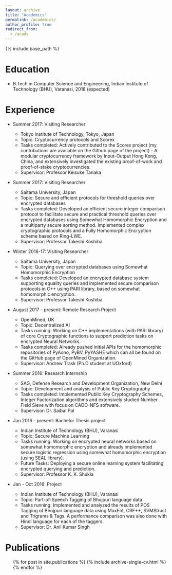 ```yaml
---
layout: archive
title: "Academics"
permalink: /academics/
author_profile: true
redirect_from:
  - /acads
---
```


{% include base_path %}

Education
======
* B.Tech in Computer Science and Engineering, Indian Institute of Technology (BHU), Varanasi, 2018 (expected)

Experience
======
* Summer 2017: Visiting Researcher
  * Tokyo Institute of Technology, Tokyo, Japan 
  * Topic: Cryptocurrency protocols and Scorex
  * Tasks completed: Actively contributed to the Scorex project (my contributions are available on the Github page of the
project) - A modular cryptocurrency framework by Input-Output Hong Kong, China, and extensively
investigated the existing proof-of-work and proof-of-stake cryptocurrencies.
  * Supervisor: Professor Keisuke Tanaka
  
* Summer 2017: Visiting Researcher
  * Saitama University, Japan 
  * Topic: Secure and efficient protocols for threshold queries over encrypted databases
  * Tasks completed: Developed an efficient secure integer comparison protocol to facilitate secure and practical threshold
queries over encrypted databases using Somewhat Homomorphic Encryption and a multiparty secure
sorting method. Implemented complex cryptographic protocols and a Fully Homomorphic Encryption
scheme based on Ring-LWE.
  * Supervisor: Professor Takeshi Koshiba
  
* Winter 2016-17: Visiting Researcher
  * Saitama University, Japan 
  * Topic: Querying over encrypted databases using Somewhat Homomorphic Encryption
  * Tasks completed: Developed an encrypted database system supporting equality queries and implemented secure comparison
protocols in C++ using PARI library, based on somewhat homomorphic encryption.
  * Supervisor: Professor Takeshi Koshiba
  
* August 2017 - present: Remote Research Project
  * OpenMined, UK 
  * Topic: Decentralized AI
  * Tasks running: Working on C++ implementations (with PARI library) of core Cryptographic functions to support prediction
tasks on encrypted Neural Networks.
  * Tasks completed: Already pushed initial APIs for the homomorphic repositories of PyAono, PyBV, PyYASHE which can all be found on the GitHub page of OpenMined Organization.
  * Supervisor: Andrew Trask (Ph.D student at UOxford)
  
* Summer 2016: Research Internship
  * SAG, Defense Research and Development Organization, New Delhi 
  * Topic: Development and analysis of Public Key Cryptography
  * Tasks completed: Implemented Public Key Cryptography Schemes, Integer Factorization algorithms and extensively studied Number Field Sieve with focus on CADO-NFS software.
  * Supervisor:  Dr. Saibal Pal

* Jan 2016 - present: Bachelor Thesis project
  * Indian Institute of Technology (BHU), Varanasi
  * Topic: Secure Machine Learning
  * Tasks running: Working on encrypted neural networks based on somewhat homomorphic encryption and already implemented
secure logistic regression using somewhat homomorphic encryption (using SEAL library).
  * Future Tasks: Deploying a secure online learning system facilitating encrypted querying and prediction.
  * Supervisor:  Professor K. K. Shukla
  
* Jan - Oct 2016: Project
  * Indian Institute of Technology (BHU), Varanasi
  * Topic: Part-of-Speech Tagging of Bhojpuri language data
  * Tasks running: Implemented and analyzed the results of POS Tagging of Bhojpuri language data using MaxEnt,
CRF++, SVMStruct and Trigrams & Tags. A performance comparison was also done with Hindi language
for each of the taggers.
  * Supervisor: Dr. Anil Kumar Singh

Publications
======
  <ul>{% for post in site.publications %}
    {% include archive-single-cv.html %}
  {% endfor %}</ul>
